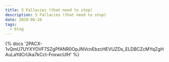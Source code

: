 ```yaml
---
title: 5 Fallacies (that need to stop)
description: 5 Fallacies (that need to stop)
date: 2020-06-26
tags:
  - blog
---
```

<body style="margin:0">
{% docs '2PACX-1vQmU7UYXYOVF7SZgPfANR0OpJNVcnEbzcHEVUZDs_ELDBCZcMYqZgHAuLaYdCrUka7kCct-FnxwcUIH' %}